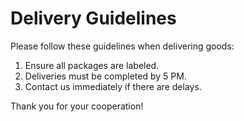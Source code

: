# Delivery Guidelines

Please follow these guidelines when delivering goods:

1. Ensure all packages are labeled.
2. Deliveries must be completed by 5 PM.
3. Contact us immediately if there are delays.

Thank you for your cooperation!
